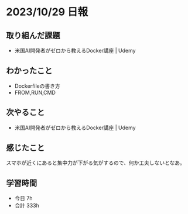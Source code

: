 # 2023/10/29 日報

## 取り組んだ課題
- 米国AI開発者がゼロから教えるDocker講座 | Udemy

## わかったこと
- Dockerfileの書き方
- FROM,RUN,CMD

## 次やること
- 米国AI開発者がゼロから教えるDocker講座 | Udemy

## 感じたこと
 スマホが近くにあると集中力が下がる気がするので、何か工夫しないとなあ。

## 学習時間
- 今日 7h
- 合計 333h
